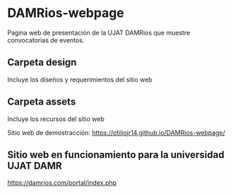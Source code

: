 # DAMRios-webpage

Pagina web de presentación de la UJAT DAMRios que muestre convocatorias de eventos.

## Carpeta design

Incluye los diseños y requerimientos del sitio web

## Carpeta assets

Incluye los recursos del sitio web

Sitio web de demostracción: https://otiliojr14.github.io/DAMRios-webpage/

## Sitio web en funcionamiento para la universidad UJAT DAMR

https://damrios.com/portal/index.php
